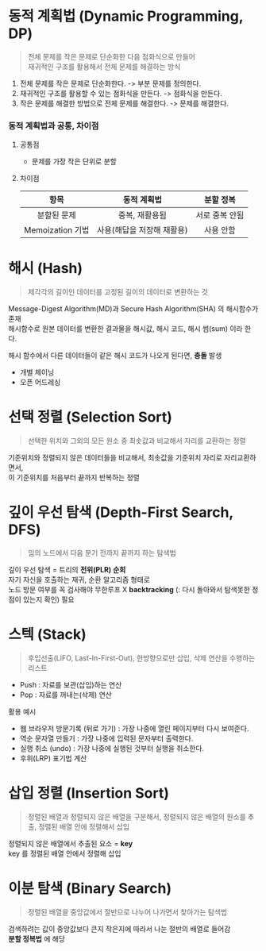 # 동적 계획법 (Dynamic Programming, DP)

> 전체 문제를 작은 문제로 단순화한 다음 점화식으로 만들어   
재귀적인 구조를 활용해서 전체 문제를 해결하는 방식

1. 전체 문제를 작은 문제로 단순화한다. -> 부분 문제를 정의한다.
2. 재귀적인 구조를 활용할 수 있는 점화식을 만든다. -> 점화식을 만든다.
3. 작은 문제를 해결한 방법으로 전체 문제를 해결한다. -> 문제를 해결한다.

### 동적 계획법과 공통, 차이점
1. 공통점 
    - 문제를 가장 작은 단위로 분할
2. 차이점

    항목|동적 계획법|분할 정복
    :---:|:---:|:---:
    분할된 문제|중복, 재활용됨|서로 중복 안됨
    Memoization 기법|사용(해답을 저장해 재활용)|사용 안함

# 해시 (Hash)

> 제각각의 길이인 데이터를 고정된 길이의 데이터로 변환하는 것

Message-Digest Algorithm(MD)과 Secure Hash Algorithm(SHA) 의 해시함수가 존재  
해시함수로 원본 데이터를 변환한 결과물을 해시값, 해시 코드, 해시 썸(sum) 이라 한다.

해시 함수에서 다른 데이터들이 같은 해시 코드가 나오게 된다면, **충돌** 발생  
- 개별 체이닝
- 오픈 어드레싱


# 선택 정렬 (Selection Sort) 

> 선택한 위치와 그외의 모든 원소 중 최솟값과 비교해서 자리를 교환하는 정렬

기준위치와 정렬되지 않은 데이터들을 비교해서, 최솟값을 기준위치 자리로 자리교환하면서,  
이 기준위치를 처음부터 끝까지 반복하는 정렬


# 깊이 우선 탐색 (Depth-First Search, DFS)

> 임의 노드에서 다음 분기 전까지 끝까지 하는 탐색법

깊이 우선 탐색 = 트리의 **전위(PLR) 순회**  
자기 자신을 호출하는 재귀, 순환 알고리즘 형태로  
노드 방문 여부를 꼭 검사해야 무한루프 X 
**backtracking** (: 다시 돌아와서 탐색못한 정점이 있는지 확인) 필요


# 스텍 (Stack)

> 후입선출(LIFO, Last-In-First-Out), 한방향으로만 삽입, 삭제 연산을 수행하는 리스트

- Push : 자료를 보관(삽입)하는 연산
- Pop : 자료를 꺼내는(삭제) 연산

활용 예시
- 웹 브라우저 방문기록 (뒤로 가기) : 가장 나중에 열린 페이지부터 다시 보여준다.
- 역순 문자열 만들기 : 가장 나중에 입력된 문자부터 출력한다.
- 실행 취소 (undo) : 가장 나중에 실행된 것부터 실행을 취소한다.
- 후위(LRP) 표기법 계산


# 삽입 정렬 (Insertion Sort)

> 정렬된 배열과 정렬되지 않은 배열을 구분해서, 정렬되지 않은 배열의 원소를 추출, 정렬된 배열 안에 정렬해서 삽입

정렬되지 않은 배열에서 추출된 요소 = **key**  
key 를 정렬된 배열 안에서 정렬해 삽입


# 이분 탐색 (Binary Search)

> 정렬된 배열을 중앙값에서 절반으로 나누어 나가면서 찾아가는 탐색법

검색하려는 값이 중앙값보다 큰지 작은지에 따라서 나눈 절반의 배열로 들어감  
**분할 정복법** 에 해당


